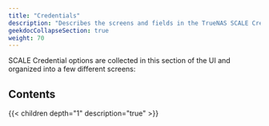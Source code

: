 ```yaml
---
title: "Credentials"
description: "Describes the screens and fields in the TrueNAS SCALE Credentials section."
geekdocCollapseSection: true
weight: 70
---
```


SCALE Credential options are collected in this section of the UI and organized into a few different screens:

## Contents

{{< children depth="1" description="true" >}}
